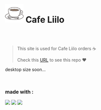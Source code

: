 <h1>
  <img src="https://raw.githubusercontent.com/mahdibaderloo/cafe/8d92c58d4199f776b1b826c3f4492388d1c9c6ae/Images/coffee-svgrepo-com.svg" width="60px">
  Cafe Liilo
</h1>

<br>
<br>

> This site is used for Cafe Liilo orders ☕
>
> Check this [URL](https://mahdibaderloo.github.io/cafe/) to see this repo ❤️

desktop size soon...

<br>

### made with :
![](https://img.shields.io/badge/HTML5-E34F26?style=for-the-badge&logo=html5&logoColor=white)
![](https://img.shields.io/badge/CSS3-1572B6?style=for-the-badge&logo=css3&logoColor=white)
![](https://img.shields.io/badge/JavaScript-323330?style=for-the-badge&logo=javascript&logoColor=F7DF1E)

